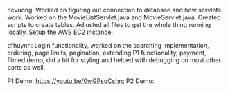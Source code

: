 ncvuong: Worked on figuring out connection to database and how servlets work. Worked on the MovieListServlet.java and MovieServlet.java. Created scripts to create tables. Adjusted all files to get the whole thing running locally. Setup the AWS EC2 instance.

dfhuynh: Login functionality, worked on the searching implementation, ordering, page limits, pagination, extending P1 functionality, payment, filmed demo, did a bit for styling and helped with debugging on most other parts as well.

P1 Demo: https://youtu.be/0wGPsqCshrc
P2 Demo: 
